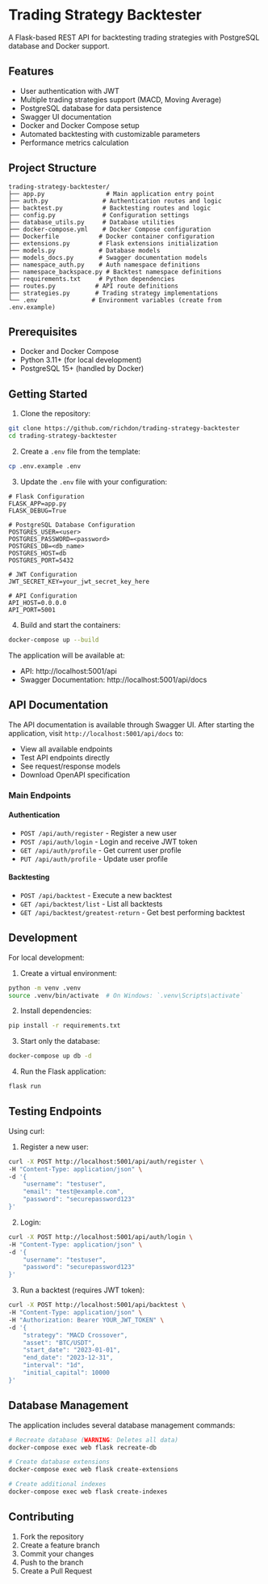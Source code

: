 # Trading Strategy Backtester

A Flask-based REST API for backtesting trading strategies with PostgreSQL database and Docker support.

## Features

- User authentication with JWT
- Multiple trading strategies support (MACD, Moving Average)
- PostgreSQL database for data persistence
- Swagger UI documentation
- Docker and Docker Compose setup
- Automated backtesting with customizable parameters
- Performance metrics calculation

## Project Structure

```
trading-strategy-backtester/
├── app.py                 # Main application entry point
├── auth.py               # Authentication routes and logic
├── backtest.py           # Backtesting routes and logic
├── config.py             # Configuration settings
├── database_utils.py     # Database utilities
├── docker-compose.yml    # Docker Compose configuration
├── Dockerfile           # Docker container configuration
├── extensions.py        # Flask extensions initialization
├── models.py            # Database models
├── models_docs.py       # Swagger documentation models
├── namespace_auth.py    # Auth namespace definitions
├── namespace_backspace.py # Backtest namespace definitions
├── requirements.txt     # Python dependencies
├── routes.py           # API route definitions
├── strategies.py       # Trading strategy implementations
└── .env               # Environment variables (create from .env.example)
```

## Prerequisites

- Docker and Docker Compose
- Python 3.11+ (for local development)
- PostgreSQL 15+ (handled by Docker)

## Getting Started

1. Clone the repository:
```bash
git clone https://github.com/richdon/trading-strategy-backtester
cd trading-strategy-backtester
```

2. Create a `.env` file from the template:
```bash
cp .env.example .env
```

3. Update the `.env` file with your configuration:
```env
# Flask Configuration
FLASK_APP=app.py
FLASK_DEBUG=True

# PostgreSQL Database Configuration
POSTGRES_USER=<user>
POSTGRES_PASSWORD=<password>
POSTGRES_DB=<db_name>
POSTGRES_HOST=db
POSTGRES_PORT=5432

# JWT Configuration
JWT_SECRET_KEY=your_jwt_secret_key_here

# API Configuration
API_HOST=0.0.0.0
API_PORT=5001
```

4. Build and start the containers:
```bash
docker-compose up --build
```

The application will be available at:
- API: http://localhost:5001/api
- Swagger Documentation: http://localhost:5001/api/docs

## API Documentation

The API documentation is available through Swagger UI. After starting the application, visit `http://localhost:5001/api/docs` to:
- View all available endpoints
- Test API endpoints directly
- See request/response models
- Download OpenAPI specification

### Main Endpoints

#### Authentication
- `POST /api/auth/register` - Register a new user
- `POST /api/auth/login` - Login and receive JWT token
- `GET /api/auth/profile` - Get current user profile
- `PUT /api/auth/profile` - Update user profile

#### Backtesting
- `POST /api/backtest` - Execute a new backtest
- `GET /api/backtest/list` - List all backtests
- `GET /api/backtest/greatest-return` - Get best performing backtest

## Development

For local development:

1. Create a virtual environment:
```bash
python -m venv .venv
source .venv/bin/activate  # On Windows: `.venv\Scripts\activate`
```

2. Install dependencies:
```bash
pip install -r requirements.txt
```

3. Start only the database:
```bash
docker-compose up db -d
```

4. Run the Flask application:
```bash
flask run
```

## Testing Endpoints

Using curl:

1. Register a new user:
```bash
curl -X POST http://localhost:5001/api/auth/register \
-H "Content-Type: application/json" \
-d '{
    "username": "testuser",
    "email": "test@example.com",
    "password": "securepassword123"
}'
```

2. Login:
```bash
curl -X POST http://localhost:5001/api/auth/login \
-H "Content-Type: application/json" \
-d '{
    "username": "testuser",
    "password": "securepassword123"
}'
```

3. Run a backtest (requires JWT token):
```bash
curl -X POST http://localhost:5001/api/backtest \
-H "Content-Type: application/json" \
-H "Authorization: Bearer YOUR_JWT_TOKEN" \
-d '{
    "strategy": "MACD Crossover",
    "asset": "BTC/USDT",
    "start_date": "2023-01-01",
    "end_date": "2023-12-31",
    "interval": "1d",
    "initial_capital": 10000
}'
```

## Database Management

The application includes several database management commands:

```bash
# Recreate database (WARNING: Deletes all data)
docker-compose exec web flask recreate-db

# Create database extensions
docker-compose exec web flask create-extensions

# Create additional indexes
docker-compose exec web flask create-indexes
```

## Contributing

1. Fork the repository
2. Create a feature branch
3. Commit your changes
4. Push to the branch
5. Create a Pull Request
